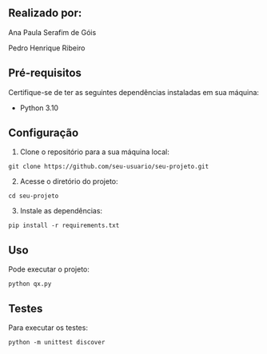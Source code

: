 <!DOCTYPE html>
<html>

<body>
  <h2>Realizado por:</h2>
  <p>Ana Paula Serafim de Góis</p>
  <p>Pedro Henrique Ribeiro</p>

  <h2>Pré-requisitos</h2>
  <p>Certifique-se de ter as seguintes dependências instaladas em sua máquina:</p>
  <ul>
    <li>Python 3.10</li>
  </ul>

  <h2>Configuração</h2>
  <ol>
    <li>Clone o repositório para a sua máquina local:</li>
  </ol>
  <code>git clone https://github.com/seu-usuario/seu-projeto.git</code>
  <ol start="2">
    <li>Acesse o diretório do projeto:</li>
  </ol>
  <code>cd seu-projeto</code>
  <ol start="3">
    <li>Instale as dependências:</li>
  </ol>
  <code>pip install -r requirements.txt</code>

  <h2>Uso</h2>
  <p>Pode executar o projeto:</p>
  <code>python qx.py</code>

  <h2>Testes</h2>
  <p>Para executar os testes:</p>
  <code>python -m unittest discover</code>

  
</body>
</html>
